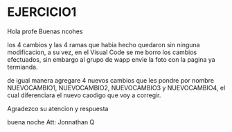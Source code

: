 # EJERCICIO1

Hola profe Buenas ncohes

los 4 cambios y las 4 ramas que habia hecho quedaron sin ninguna modificacion, a su vez, en el Visual Code se me borro los cambios efectuados,
sin embargo al grupo de wapp envie la foto con la pagina ya termianda.

de igual manera agregare 4 nuevos cambios que les pondre por nombre NUEVOCAMBIO1, NUEVOCAMBIO2, NUEVOCAMBIO3 y NUEVOCAMBIO4,
el cual diferenciara el nuevo caodigo que voy a corregir.

Agradezco su atencion y respuesta

buena noche 
Att: Jonnathan Q
